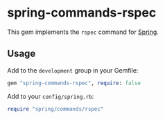 # spring-commands-rspec

This gem implements the `rspec` command for
[Spring](https://github.com/jonleighton/spring).

## Usage

Add to the `development` group in your Gemfile:

``` ruby
gem "spring-commands-rspec", require: false
```

Add to your `config/spring.rb`:

``` ruby
require "spring/commands/rspec"
```

